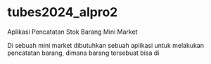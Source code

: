 # tubes2024_alpro2

Aplikasi Pencatatan Stok Barang Mini Market

Di sebuah mini market dibutuhkan sebuah aplikasi untuk melakukan pencatatan barang, dimana barang tersebuat bisa di 